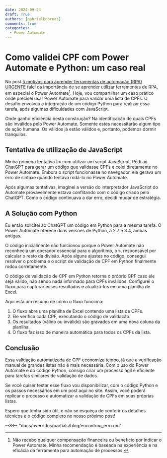 ```yaml
---
date: 2024-09-24
draft: True
authors: [gabrielbdornas]
comments: true
categories:
  - Power Automate
---
```


# Como validei CPF com Power Automate e Python: um caso real

No post [5 motivos para aprender ferramentas de automação (RPA) URGENTE](../posts/20240914_5_motivos_para_aprender_automacao.md) falei da importância de se aprender utilizar ferramentas de RPA, em especial o Power Automate[^1].
Hoje, vou compartilhar um caso prático onde precisei usar Power Automate para validar uma lista de CPFs.
O desafio envolveu a integração de um código Python para realizar essa tarefa, após algumas dificuldades com JavaScript.

<!-- more -->

Onde ganho eficiência nesta construção?
Na identificação de quais CPFs são inválidos pelo Power Automate.
Somente estes necessitarão algum tipo de ação humana.
Os válidos já estão válidos e, portanto, podemos dormir tranquilos.

## Tentativa de utilização de JavaScript

Minha primeira tentativa foi com utilizar um script JavaScript.
Pedi ao ChatGPT para gerar um código que validasse CPFs e colei diretamente no Power Automate.
Embora o script funcionasse no navegador, ele gerava um erro de sintaxe quando tentava rodá-lo no Power Automate.

Após algumas tentativas, imaginei a versão do interpretador JavaScript do Automate provavelmente estava conflitando com o código criado pelo ChatGPT.
Como o código continuava a dar erro, decidi mudar de estratégia.

## A Solução com Python

Eu então solicitei ao ChatGPT um código em Python para a mesma tarefa.
O Power Automate oferece duas versões de Python, a 2.7 e 3.4, ambas antigas.

O código inicialmente não funcionou porque o Power Automate não reconhecia um operador essencial para o algoritimo, o `%`, responsável por calcular o resto da divisão.
Após alguns ajustes no código, consegui resolver o problema e o script de validação de CPF em Python finalmente rodou corretamente.

O código de validação de CPF em Python retorna o próprio CPF caso ele seja válido, não sendo nada informado para CPFs inválidos.
Configurei o fluxo para capturar esses resultados e atualizá-los em uma planilha de Excel.

Aqui está um resumo de como o fluxo funciona:

1. O fluxo abre uma planilha de Excel contendo uma lista de CPFs.
2. Ele verifica cada CPF, executando o código de validação.
3. Os resultados (válido ou inválido) são gravados em uma nova coluna da planilha.
4. O fluxo faz isso de maneira automática para todos os CPFs da lista.

## Conclusão

Essa validação automatizada de CPF economiza tempo, já que a verificação manual de grandes listas não é mais necessária.
Com o uso do Power Automate e do código Python, consigo criar um processo ágil e eficiente para tarefas similares de validação de dados.

Se você quiser testar esse fluxo vou disponibilizar, com o código Python e os passos necessários em um post aqui no site. Assim, você poderá replicar o processo e automatizar a validação de CPFs em suas próprias listas.

Espero que tenha sido útil, e não se esqueça de conferir os detalhes técnicos e o código completo no nosso próximo post!

--8<-- "docs/overrides/partials/blog/encontrou_erro.md"

[^1]: Não recebo qualquer compensação financeira ou benefício por indicar o Power Automate. Minha recomendação é baseada na experiência e na eficácia da ferramenta para automação de processos.
